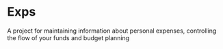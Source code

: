 # Exps
A project for maintaining information about personal expenses, controlling the flow of your funds and budget planning
